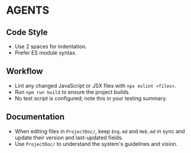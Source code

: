 # AGENTS

## Code Style
- Use 2 spaces for indentation.
- Prefer ES module syntax.

## Workflow
- Lint any changed JavaScript or JSX files with `npx eslint <files>`.
- Run `npm run build` to ensure the project builds.
- No test script is configured; note this in your testing summary.

## Documentation
- When editing files in `ProjectDoc/`, keep `Eng.md` and `Heb.md` in sync and update their version and last-updated fields.
- Use `ProjectDoc/` to understand the system's guidelines and vision.